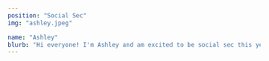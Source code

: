```yaml
---
position: "Social Sec"
img: "ashley.jpeg"

name: "Ashley"
blurb: "Hi everyone! I'm Ashley and am excited to be social sec this year. When I’m not busy figuring out rocket science, you'll probably find me hiking or climbing somewhere. I'm a huge fan of the outdoor club sandwiches – onions are a must! I really enjoyed the club’s events last year and can't wait to organise more, like games nights and port and cheese evenings. If you have ideas for socials, I'd love to hear them!"
---
```

